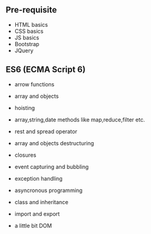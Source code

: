 ## Pre-requisite
* HTML basics
* CSS basics
* JS basics
* Bootstrap
* JQuery

## ES6  (ECMA Script 6)
* arrow functions 
* array and objects
* hoisting
* array,string,date methods like map,reduce,filter etc.
* rest and spread operator


* array and objects destructuring
* closures
* event capturing and bubbling
* exception handling 
* asyncronous programming
* class and inheritance
* import and export
* a little bit DOM